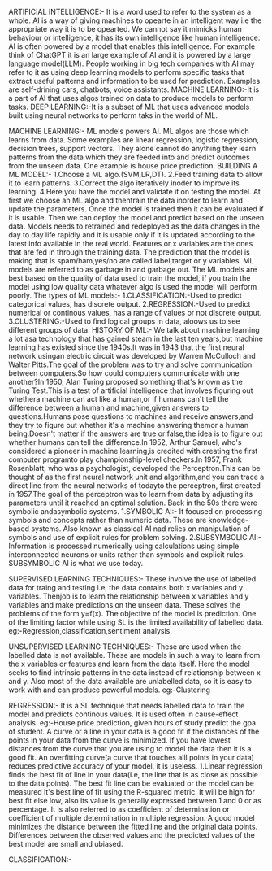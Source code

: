 ARTIFICIAL INTELLIGENCE:-
It is a word used to refer to the system as a whole. AI is a way of giving machines to opearte in an intelligent way i.e the appropriate way it is to be opearted. We cannot say it mimicks human behaviour or intelligence, it has its own intelligence like human intelligence. AI is often powered by a model that enables this intelligence. For example think of ChatGPT it is an large example of AI and it is powered by a large language model(LLM). People working in big tech companies with AI may refer to it as using deep learning models to perform specific tasks that extract useful patterns and information to be used for prediction. Examples are self-drining cars, chatbots, voice assistants.
MACHINE LEARNING:-It is a part of AI that uses algos trained on data to produce models to perform tasks.
DEEP LEARNING:-It is a subset of ML that uses advanced models built using neural networks to perform taks in the world of ML.

MACHINE LEARNING:-
ML models powers AI. ML algos are those which learns from data. Some examples are linear regression, logistic regression, decision trees, support vectors. They alone cannot do anything they learn patterns from the data which they are feeded into and predict outcomes from the unseen data. One example is house price prediction.
BUILDING A ML MODEL:-
1.Choose a ML algo.(SVM,LR,DT).
2.Feed training data to allow it to learn patterns.
3.Correct the algo iteratively inoder to improve its learning.
4.Here you have the model and validate it on testing the model.
At first we choose an ML algo and thentrain the data inorder to learn and update the parameters. Once the model is trained then it can be evaluated if it is usable. Then we can deploy the model and predict based on the unseen data. Models needs to retrained and redeployed as the data changes in the day to day life rapidly and it is usable only if it is updated according to the latest info available in the real world.
      Features or x variables are the ones that are fed in through the training data. The prediction that the model is making that is spam/ham,yes/no are called label,target or y variables.
 ML models are referred to as garbage in and garbage out. The ML models are best based on the quality of data used to train the model, if you train the model using low quality data whatever algo is used the model will perform poorly.
The types of ML models:-
1.CLASSIFICATION:-Used to predict categorical values, has discrete output.
2.REGRESSION:-Used to predict numerical or continous values, has a range of values or not discrete output.
3.CLUSTERING:-Used to find logical groups in data, aloows us to see different groups of data.
HISTORY OF ML:-
We talk about machine learning a lot asa technology that has gained steam in the last ten years,but machine learning has existed since the 1940s.It was in 1943 that the first neural network usingan electric circuit was developed by Warren McCulloch and Walter Pitts.The goal of the problem was to try and solve communication between computers.So how could computers communicate with one another?In 1950, Alan Turing proposed something that's known as the Turing Test.This is a test of artificial intelligence that involves figuring out whethera machine can act like a human,or if humans can't tell the difference between a human and machine,given answers to questions.Humans pose questions to machines and receive answers,and they try to figure out whether it's a machine answering themor a human being.Doesn't matter if the answers are true or false,the idea is to figure out whether humans can tell the difference.In 1952, Arthur Samuel, who's considered a pioneer in machine learning,is credited with creating the first computer programto play championship-level checkers.In 1957, Frank Rosenblatt, who was a psychologist, developed the Perceptron.This can be thought of as the first neural network unit and algorithm,and you can trace a direct line from the neural networks of todayto the perceptron, first created in 1957.The goal of the perceptron was to learn from data by adjusting its parameters until it reached an optimal solution.
Back in the 50s there were symbolic andasymbolic systems.
1.SYMBOLIC AI:- It focused on processing symbols and concepts rather than numeric data. These are knowledge-based systems. Also known as classical AI nad relies on manipulation of symbols and use of explicit rules for problem solving.
2.SUBSYMBOLIC AI:- Information is processed numerically using calculations using simple interconnected neurons or units rather than symbols and explicit rules. 
SUBSYMBOLIC AI is what we use today.

SUPERVISED LEARNING TECHNIQUES:-
These involve the use of labelled data for traing and testing i.e, the data contains both x variables and y variables. Thenjob is to learn the relationship between x variables and y variables and make predictions on the unseen data. These solves the problems of the form y=f(x). The objective of the model is prediction. One of the limiting factor while using SL is the limited availability of labelled data.
eg:-Regression,classification,sentiment analysis.

UNSUPERVISED LEARNING TECHNIQUES:-
These are used when the labelled data is not available. These are models in such a way to learn from the x variables or features and learn from the data itself. Here the model seeks to find intrinsic patterns in the data instead of relationship between x and y. Also most of the data available are unlabelled data, so it is easy to work with and can produce powerful models.
eg:-Clustering

REGRESSION:-
It is a SL technique that needs labelled data to train the model and predicts continous values. It is used often in cause-effect analysis. 
eg:-House price prediction, given hours of study predict the gpa of student.
A curve or a line in your data is a good fit if the distances of the points in your data from the curve is minimized. If you have lowest distances from the curve that you are using to model the data then it is a good fit. An overfitting curve(a curve that touches alll points in your data) reduces predictive accuracy of your model, it is useless.
1.Linear regression finds the best fit of line in your data(i.e, the line that is as close as possible to the data points). The best fit line can be evaluated or the model can be measured it's best line of fit using the R-squared metric. It will be high for best fit else low, also its value is generally expressed between 1 and 0 or as percentage. It is also referred to as coefficient of determination or coefficient of multiple determination in multiple regression.
A good model minimizes the distance between the fitted line and the original data points.
Differences between the observed values and the predicted values of the best model are small and ubiased.

CLASSIFICATION:-
